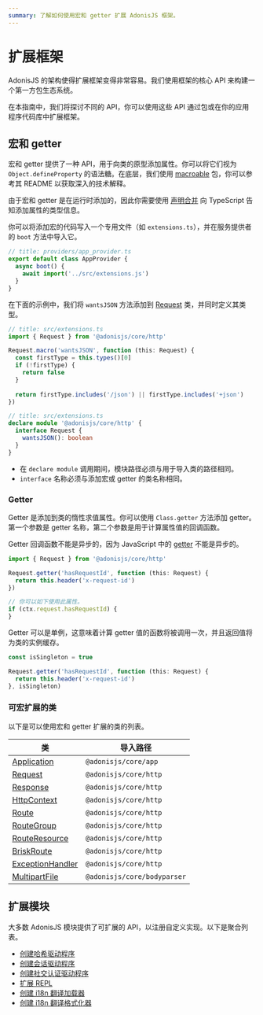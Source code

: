 ```yaml
---
summary: 了解如何使用宏和 getter 扩展 AdonisJS 框架。
---
```


# 扩展框架

AdonisJS 的架构使得扩展框架变得非常容易。我们使用框架的核心 API 来构建一个第一方包生态系统。

在本指南中，我们将探讨不同的 API，你可以使用这些 API 通过包或在你的应用程序代码库中扩展框架。

## 宏和 getter

宏和 getter 提供了一种 API，用于向类的原型添加属性。你可以将它们视为 `Object.defineProperty` 的语法糖。在底层，我们使用 [macroable](https://github.com/poppinss/macroable) 包，你可以参考其 README 以获取深入的技术解释。

由于宏和 getter 是在运行时添加的，因此你需要使用 [声明合并](https://www.typescriptlang.org/docs/handbook/declaration-merging.html) 向 TypeScript 告知添加属性的类型信息。

你可以将添加宏的代码写入一个专用文件（如 `extensions.ts`），并在服务提供者的 `boot` 方法中导入它。

```ts
// title: providers/app_provider.ts
export default class AppProvider {
  async boot() {
    await import('../src/extensions.js')
  }
}
```

在下面的示例中，我们将 `wantsJSON` 方法添加到 [Request](../basics/request.md) 类，并同时定义其类型。

```ts
// title: src/extensions.ts
import { Request } from '@adonisjs/core/http'

Request.macro('wantsJSON', function (this: Request) {
  const firstType = this.types()[0]
  if (!firstType) {
    return false
  }
  
  return firstType.includes('/json') || firstType.includes('+json')
})
```

```ts
// title: src/extensions.ts
declare module '@adonisjs/core/http' {
  interface Request {
    wantsJSON(): boolean
  }
}
```

- 在 `declare module` 调用期间，模块路径必须与用于导入类的路径相同。
- `interface` 名称必须与添加宏或 getter 的类名称相同。

### Getter

Getter 是添加到类的惰性求值属性。你可以使用 `Class.getter` 方法添加 getter。第一个参数是 getter 名称，第二个参数是用于计算属性值的回调函数。

Getter 回调函数不能是异步的，因为 JavaScript 中的 [getter](https://developer.mozilla.org/en-US/docs/Web/JavaScript/Reference/Functions/get) 不能是异步的。

```ts
import { Request } from '@adonisjs/core/http'

Request.getter('hasRequestId', function (this: Request) {
  return this.header('x-request-id')
})

// 你可以如下使用此属性。
if (ctx.request.hasRequestId) {
}
```

Getter 可以是单例，这意味着计算 getter 值的函数将被调用一次，并且返回值将为类的实例缓存。

```ts
const isSingleton = true

Request.getter('hasRequestId', function (this: Request) {
  return this.header('x-request-id')
}, isSingleton)
```

### 可宏扩展的类

以下是可以使用宏和 getter 扩展的类的列表。

| 类                                                                                             | 导入路径                     |
|------------------------------------------------------------------------------------------------|-----------------------------|
| [Application](https://github.com/adonisjs/application/blob/main/src/application.ts)            | `@adonisjs/core/app`        |
| [Request](https://github.com/adonisjs/http-server/blob/main/src/request.ts)                    | `@adonisjs/core/http`       |
| [Response](https://github.com/adonisjs/http-server/blob/main/src/response.ts)                  | `@adonisjs/core/http`       |
| [HttpContext](https://github.com/adonisjs/http-server/blob/main/src/http_context/main.ts)      | `@adonisjs/core/http`       |
| [Route](https://github.com/adonisjs/http-server/blob/main/src/router/route.ts)                 | `@adonisjs/core/http`       |
| [RouteGroup](https://github.com/adonisjs/http-server/blob/main/src/router/group.ts)            | `@adonisjs/core/http`       |
| [RouteResource](https://github.com/adonisjs/http-server/blob/main/src/router/resource.ts)      | `@adonisjs/core/http`       |
| [BriskRoute](https://github.com/adonisjs/http-server/blob/main/src/router/brisk.ts)            | `@adonisjs/core/http`       |
| [ExceptionHandler](https://github.com/adonisjs/http-server/blob/main/src/exception_handler.ts) | `@adonisjs/core/http`       |
| [MultipartFile](https://github.com/adonisjs/bodyparser/blob/main/src/multipart/file.ts)        | `@adonisjs/core/bodyparser` |

## 扩展模块

大多数 AdonisJS 模块提供了可扩展的 API，以注册自定义实现。以下是聚合列表。

- [创建哈希驱动程序](../security/hashing.md#creating-a-custom-hash-driver)
- [创建会话驱动程序](../basics/session.md#creating-a-custom-session-store)
- [创建社交认证驱动程序](../authentication/social_authentication.md#creating-a-custom-social-driver)
- [扩展 REPL](../digging_deeper/repl.md#adding-custom-methods-to-repl)
- [创建 i18n 翻译加载器](../digging_deeper/i18n.md#creating-a-custom-translation-loader)
- [创建 i18n 翻译格式化器](../digging_deeper/i18n.md#creating-a-custom-translation-formatter)